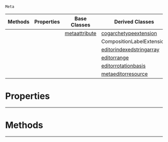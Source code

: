 `Meta`

|Methods|Properties|Base Classes|Derived Classes|
|---|---|---|---|
| | |[metaattribute](https://github.com/ZilchEngine/ZilchDocs/blob/master/code_reference/class_reference/metaattribute.md)|[cogarchetypeextension](https://github.com/ZilchEngine/ZilchDocs/blob/master/code_reference/class_reference/cogarchetypeextension.md)|
| | | |CompositionLabelExtension|
| | | |[editorindexedstringarray](https://github.com/ZilchEngine/ZilchDocs/blob/master/code_reference/class_reference/editorindexedstringarray.md)|
| | | |[editorrange](https://github.com/ZilchEngine/ZilchDocs/blob/master/code_reference/class_reference/editorrange.md)|
| | | |[editorrotationbasis](https://github.com/ZilchEngine/ZilchDocs/blob/master/code_reference/class_reference/editorrotationbasis.md)|
| | | |[metaeditorresource](https://github.com/ZilchEngine/ZilchDocs/blob/master/code_reference/class_reference/metaeditorresource.md)|


 #  Properties


---  
 #  Methods


---  
 

 